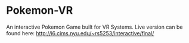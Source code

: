 # Pokemon-VR
An interactive Pokemon Game built for VR Systems. Live version can be found here: http://i6.cims.nyu.edu/~rs5253/interactive/final/
